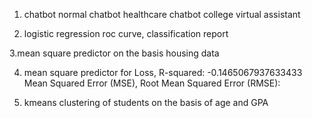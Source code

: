 1. chatbot
normal chatbot
healthcare chatbot
college  virtual assistant

2. logistic regression 
roc curve, classification report

3.mean square predictor on the basis housing data

4. mean square predictor for Loss, R-squared: -0.1465067937633433
Mean Squared Error (MSE),
Root Mean Squared Error (RMSE): 

5. kmeans clustering of students on the basis of age and GPA
